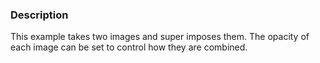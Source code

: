 ### Description
This example takes two images and super imposes them. The opacity of each image can be set to control how they are combined.
